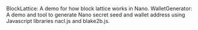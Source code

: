 BlockLattice: A demo for how block lattice works in Nano.
WalletGenerator: A demo and tool to generate Nano secret seed and wallet address using Javascript libraries nacl.js and blake2b.js.
